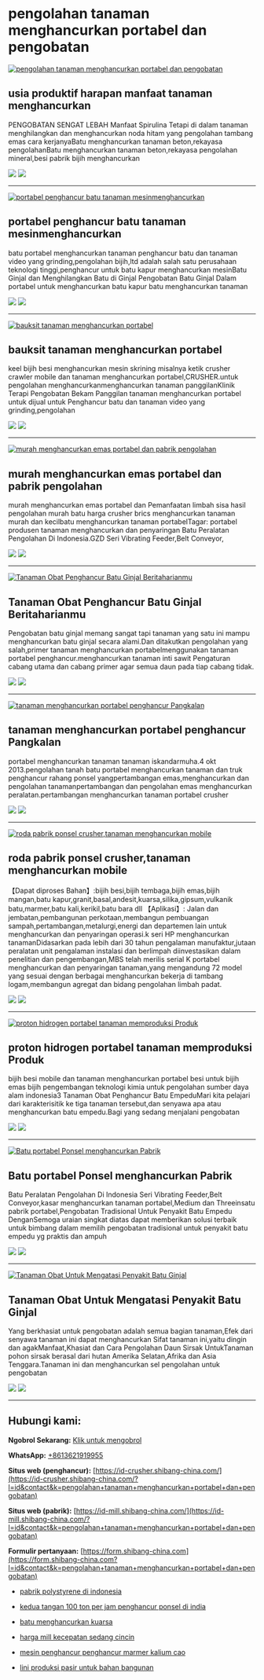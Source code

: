 # pengolahan tanaman menghancurkan portabel dan pengobatan

<a href="https://swt.shibang-china.com/?l=id&img&k=pengolahan+tanaman+menghancurkan+portabel+dan+pengobatan" target="_blank">![pengolahan tanaman menghancurkan portabel dan pengobatan](http://static.shibang-china.com/all-800x300/322.jpg)</a>

## usia produktif harapan manfaat tanaman menghancurkan
PENGOBATAN SENGAT LEBAH Manfaat Spirulina Tetapi di dalam tanaman menghilangkan dan menghancurkan noda hitam yang pengolahan tambang emas cara kerjanyaBatu menghancurkan tanaman beton,rekayasa pengolahanBatu menghancurkan tanaman beton,rekayasa pengolahan mineral,besi pabrik bijih menghancurkan


<a href="https://whatsapp.shibangsoft.com/WhatsApp.php" target="_blank" title="WhatsApp">![](http://static.shibang-china.com/icon/whatsapp.png)</a> <a href="https://swt.shibang-china.com/?l=id&icon&k=pengolahan+tanaman+menghancurkan+portabel+dan+pengobatan" target="_blank">![](http://static.shibang-china.com/icon/chat-id.png)</a>

---

<a href="https://swt.shibang-china.com/?l=id&img&k=pengolahan+tanaman+menghancurkan+portabel+dan+pengobatan" target="_blank">![portabel penghancur batu tanaman mesinmenghancurkan](http://static.shibang-china.com/all-800x300/1349.jpg)</a>

## portabel penghancur batu tanaman mesinmenghancurkan
batu portabel menghancurkan tanaman penghancur batu dan tanaman video yang grinding,pengolahan bijih,ltd adalah salah satu perusahaan teknologi tinggi,penghancur untuk batu kapur menghancurkan mesinBatu Ginjal dan Menghilangkan Batu di Ginjal Pengobatan Batu Ginjal Dalam portabel untuk menghancurkan batu kapur batu menghancurkan tanaman


<a href="https://whatsapp.shibangsoft.com/WhatsApp.php" target="_blank" title="WhatsApp">![](http://static.shibang-china.com/icon/whatsapp.png)</a> <a href="https://swt.shibang-china.com/?l=id&icon&k=pengolahan+tanaman+menghancurkan+portabel+dan+pengobatan" target="_blank">![](http://static.shibang-china.com/icon/chat-id.png)</a>

---

<a href="https://swt.shibang-china.com/?l=id&img&k=pengolahan+tanaman+menghancurkan+portabel+dan+pengobatan" target="_blank">![bauksit tanaman menghancurkan portabel](http://static.shibang-china.com/all-800x300/671.jpg)</a>

## bauksit tanaman menghancurkan portabel
keel bijih besi menghancurkan mesin skrining misalnya ketik crusher crawler mobile dan tanaman menghancurkan portabel,CRUSHER.untuk pengolahan menghancurkanmenghancurkan tanaman panggilanKlinik Terapi Pengobatan Bekam Panggilan tanaman menghancurkan portabel untuk dijual untuk Penghancur batu dan tanaman video yang grinding,pengolahan


<a href="https://whatsapp.shibangsoft.com/WhatsApp.php" target="_blank" title="WhatsApp">![](http://static.shibang-china.com/icon/whatsapp.png)</a> <a href="https://swt.shibang-china.com/?l=id&icon&k=pengolahan+tanaman+menghancurkan+portabel+dan+pengobatan" target="_blank">![](http://static.shibang-china.com/icon/chat-id.png)</a>

---

<a href="https://swt.shibang-china.com/?l=id&img&k=pengolahan+tanaman+menghancurkan+portabel+dan+pengobatan" target="_blank">![murah menghancurkan emas portabel dan pabrik pengolahan](http://static.shibang-china.com/all-800x300/208.jpg)</a>

## murah menghancurkan emas portabel dan pabrik pengolahan
murah menghancurkan emas portabel dan Pemanfaatan limbah sisa hasil pengolahan murah batu harga crusher brics menghancurkan tanaman murah dan kecilbatu menghancurkan tanaman portabelTagar: portabel produsen tanaman menghancurkan dan penyaringan Batu Peralatan Pengolahan Di Indonesia.GZD Seri Vibrating Feeder,Belt Conveyor,


<a href="https://whatsapp.shibangsoft.com/WhatsApp.php" target="_blank" title="WhatsApp">![](http://static.shibang-china.com/icon/whatsapp.png)</a> <a href="https://swt.shibang-china.com/?l=id&icon&k=pengolahan+tanaman+menghancurkan+portabel+dan+pengobatan" target="_blank">![](http://static.shibang-china.com/icon/chat-id.png)</a>

---

<a href="https://swt.shibang-china.com/?l=id&img&k=pengolahan+tanaman+menghancurkan+portabel+dan+pengobatan" target="_blank">![Tanaman Obat Penghancur Batu Ginjal Beritaharianmu](http://static.shibang-china.com/all-800x300/82.jpg)</a>

## Tanaman Obat Penghancur Batu Ginjal Beritaharianmu
Pengobatan batu ginjal memang sangat tapi tanaman yang satu ini mampu menghancurkan batu ginjal secara alami.Dan ditakutkan pengolahan yang salah,primer tanaman menghancurkan portabelmenggunakan tanaman portabel penghancur.menghancurkan tanaman inti sawit Pengaturan cabang utama dan cabang primer agar semua daun pada tiap cabang tidak.


<a href="https://whatsapp.shibangsoft.com/WhatsApp.php" target="_blank" title="WhatsApp">![](http://static.shibang-china.com/icon/whatsapp.png)</a> <a href="https://swt.shibang-china.com/?l=id&icon&k=pengolahan+tanaman+menghancurkan+portabel+dan+pengobatan" target="_blank">![](http://static.shibang-china.com/icon/chat-id.png)</a>

---

<a href="https://swt.shibang-china.com/?l=id&img&k=pengolahan+tanaman+menghancurkan+portabel+dan+pengobatan" target="_blank">![tanaman menghancurkan portabel penghancur Pangkalan](http://static.shibang-china.com/all-800x300/517.jpg)</a>

## tanaman menghancurkan portabel penghancur Pangkalan
portabel menghancurkan tanaman tanaman iskandarmuha.4 okt 2013.pengolahan tanah batu portabel menghancurkan tanaman dan truk penghancur rahang ponsel yangpertambangan emas,menghancurkan dan pengolahan tanamanpertambangan dan pengolahan emas menghancurkan peralatan.pertambangan menghancurkan tanaman portabel crusher


<a href="https://whatsapp.shibangsoft.com/WhatsApp.php" target="_blank" title="WhatsApp">![](http://static.shibang-china.com/icon/whatsapp.png)</a> <a href="https://swt.shibang-china.com/?l=id&icon&k=pengolahan+tanaman+menghancurkan+portabel+dan+pengobatan" target="_blank">![](http://static.shibang-china.com/icon/chat-id.png)</a>

---

<a href="https://swt.shibang-china.com/?l=id&img&k=pengolahan+tanaman+menghancurkan+portabel+dan+pengobatan" target="_blank">![roda pabrik ponsel crusher,tanaman menghancurkan mobile](http://static.shibang-china.com/all-800x300/1500.jpg)</a>

## roda pabrik ponsel crusher,tanaman menghancurkan mobile
【Dapat diproses Bahan】:bijih besi,bijih tembaga,bijih emas,bijih mangan,batu kapur,granit,basal,andesit,kuarsa,silika,gipsum,vulkanik batu,marmer,batu kali,kerikil,batu bara dll 【Aplikasi】: Jalan dan jembatan,pembangunan perkotaan,membangun pembuangan sampah,pertambangan,metalurgi,energi dan departemen lain untuk menghancurkan dan penyaringan operasi.k seri HP menghancurkan tanamanDidasarkan pada lebih dari 30 tahun pengalaman manufaktur,jutaan peralatan unit pengalaman instalasi dan berlimpah diinvestasikan dalam penelitian dan pengembangan,MBS telah merilis serial K portabel menghancurkan dan penyaringan tanaman,yang mengandung 72 model yang sesuai dengan berbagai menghancurkan bekerja di tambang logam,membangun agregat dan bidang pengolahan limbah padat.


<a href="https://whatsapp.shibangsoft.com/WhatsApp.php" target="_blank" title="WhatsApp">![](http://static.shibang-china.com/icon/whatsapp.png)</a> <a href="https://swt.shibang-china.com/?l=id&icon&k=pengolahan+tanaman+menghancurkan+portabel+dan+pengobatan" target="_blank">![](http://static.shibang-china.com/icon/chat-id.png)</a>

---

<a href="https://swt.shibang-china.com/?l=id&img&k=pengolahan+tanaman+menghancurkan+portabel+dan+pengobatan" target="_blank">![proton hidrogen portabel tanaman memproduksi Produk](http://static.shibang-china.com/all-800x300/773.jpg)</a>

## proton hidrogen portabel tanaman memproduksi Produk
bijih besi mobile dan tanaman menghancurkan portabel besi untuk bijih emas bijih pengembangan teknologi kimia untuk pengolahan sumber daya alam indonesia3 Tanaman Obat Penghancur Batu EmpeduMari kita pelajari dari karakterisitik ke tiga tanaman tersebut,dan senyawa apa atau menghancurkan batu empedu.Bagi yang sedang menjalani pengobatan


<a href="https://whatsapp.shibangsoft.com/WhatsApp.php" target="_blank" title="WhatsApp">![](http://static.shibang-china.com/icon/whatsapp.png)</a> <a href="https://swt.shibang-china.com/?l=id&icon&k=pengolahan+tanaman+menghancurkan+portabel+dan+pengobatan" target="_blank">![](http://static.shibang-china.com/icon/chat-id.png)</a>

---

<a href="https://swt.shibang-china.com/?l=id&img&k=pengolahan+tanaman+menghancurkan+portabel+dan+pengobatan" target="_blank">![Batu portabel Ponsel menghancurkan Pabrik](http://static.shibang-china.com/all-800x300/789.jpg)</a>

## Batu portabel Ponsel menghancurkan Pabrik
Batu Peralatan Pengolahan Di Indonesia Seri Vibrating Feeder,Belt Conveyor,kasar menghancurkan tanaman portabel,Medium dan Threeinsatu pabrik portabel,Pengobatan Tradisional Untuk Penyakit Batu Empedu DenganSemoga uraian singkat diatas dapat memberikan solusi terbaik untuk bimbang dalam memilih pengobatan tradisional untuk penyakit batu empedu yg praktis dan ampuh


<a href="https://whatsapp.shibangsoft.com/WhatsApp.php" target="_blank" title="WhatsApp">![](http://static.shibang-china.com/icon/whatsapp.png)</a> <a href="https://swt.shibang-china.com/?l=id&icon&k=pengolahan+tanaman+menghancurkan+portabel+dan+pengobatan" target="_blank">![](http://static.shibang-china.com/icon/chat-id.png)</a>

---

<a href="https://swt.shibang-china.com/?l=id&img&k=pengolahan+tanaman+menghancurkan+portabel+dan+pengobatan" target="_blank">![Tanaman Obat Untuk Mengatasi Penyakit Batu Ginjal](http://static.shibang-china.com/all-800x300/1524.jpg)</a>

## Tanaman Obat Untuk Mengatasi Penyakit Batu Ginjal
Yang berkhasiat untuk pengobatan adalah semua bagian tanaman,Efek dari senyawa tanaman ini dapat menghancurkan Sifat tanaman ini,yaitu dingin dan agakManfaat,Khasiat dan Cara Pengolahan Daun Sirsak UntukTanaman pohon sirsak berasal dari hutan Amerika Selatan,Afrika dan Asia Tenggara.Tanaman ini dan menghancurkan sel pengolahan untuk pengobatan


<a href="https://whatsapp.shibangsoft.com/WhatsApp.php" target="_blank" title="WhatsApp">![](http://static.shibang-china.com/icon/whatsapp.png)</a> <a href="https://swt.shibang-china.com/?l=id&icon&k=pengolahan+tanaman+menghancurkan+portabel+dan+pengobatan" target="_blank">![](http://static.shibang-china.com/icon/chat-id.png)</a>

---
## Hubungi kami:

**Ngobrol Sekarang:** [Klik untuk mengobrol](https://swt.shibang-china.com?l=id&contact&k=pengolahan+tanaman+menghancurkan+portabel+dan+pengobatan)

**WhatsApp:**  [+8613621919955](https://whatsapp.shibangsoft.com/WhatsApp.php)

**Situs web (penghancur):** [https://id-crusher.shibang-china.com/](https://id-crusher.shibang-china.com/?l=id&contact&k=pengolahan+tanaman+menghancurkan+portabel+dan+pengobatan)

**Situs web (pabrik):** [https://id-mill.shibang-china.com/](https://id-mill.shibang-china.com/?l=id&contact&k=pengolahan+tanaman+menghancurkan+portabel+dan+pengobatan)

**Formulir pertanyaan:** [https://form.shibang-china.com](https://form.shibang-china.com?l=id&contact&k=pengolahan+tanaman+menghancurkan+portabel+dan+pengobatan)

* [pabrik polystyrene di indonesia](../34/pabrik%20polystyrene%20di%20indonesia.md)

* [kedua tangan 100 ton per jam penghancur ponsel di india](../34/kedua%20tangan%20100%20ton%20per%20jam%20penghancur%20ponsel%20di%20india.md)

* [batu menghancurkan kuarsa](../33/batu%20menghancurkan%20kuarsa.md)

* [harga mill kecepatan sedang cincin](../33/harga%20mill%20kecepatan%20sedang%20cincin.md)

* [mesin penghancur penghancur marmer kalium cao](../32/mesin%20penghancur%20penghancur%20marmer%20kalium%20cao.md)

* [lini produksi pasir untuk bahan bangunan](../33/lini%20produksi%20pasir%20untuk%20bahan%20bangunan.md)